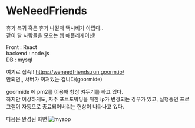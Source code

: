 # WeNeedFriends

휴가 복귀 혹은 휴가 나갈때 택시비가 아깝다..  
같이 탈 사람들을 모으는 웹 애플리케이션!

Front : React  
backend : node.js  
DB : mysql


여기로 접속!! https://weneedfriends.run.goorm.io/  
안되면,, 서버가 꺼져있는 겁니다(goormide)

goormide 에 pm2를 이용해 항상 켜두기를 하고 있다.  
하지만 이상하게도, 자주 포트포워딩을 위한 ip가 변경되는 경우가 있고, 실행중인 프로그램이 자동으로 종료되어버리는 현상이 나타나고 있다.

다음은 완성된 화면
![myapp](https://user-images.githubusercontent.com/83493949/187597574-7b48e0a9-229b-430b-9681-b14e924932c1.png)
